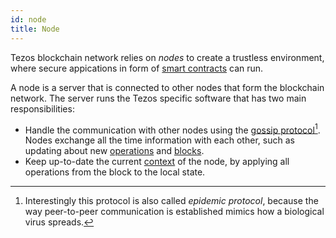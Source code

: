 ```yaml
--- 
id: node
title: Node
---
```


Tezos blockchain network relies on *nodes* to create a trustless environment, where secure appications in form of [smart contracts](smart-contract) can run.

A node is a server that is connected to other nodes that form the blockchain network. The server runs the Tezos specific software that has two main responsibilities:

* Handle the communication with other nodes using the [gossip protocol](https://en.wikipedia.org/wiki/Gossip_protocol)[^1]. Nodes exchange all the time information with each other, such as updating about new [operations](operations) and [blocks](block).
* Keep up-to-date the current [context](context) of the node, by applying all operations from the block to the local state. 



[^1]: Interestingly this protocol is also called *epidemic protocol*, because the way peer-to-peer communication is established mimics how a biological virus spreads.